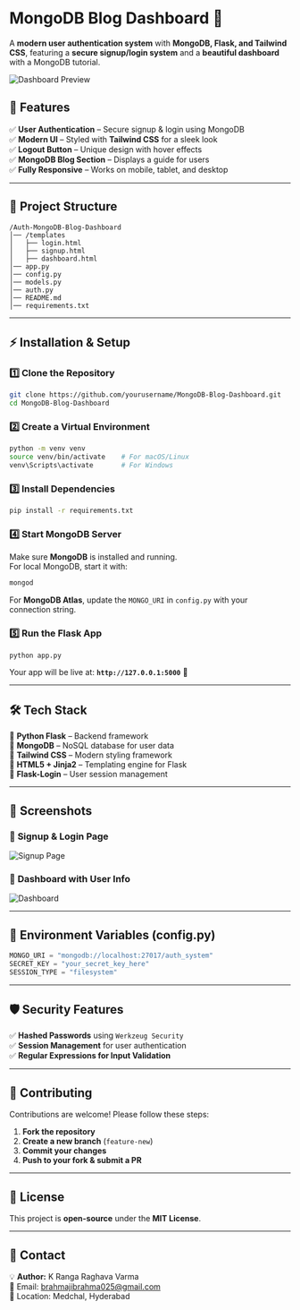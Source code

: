 # **MongoDB Blog Dashboard** 🚀  
A **modern user authentication system** with **MongoDB, Flask, and Tailwind CSS**, featuring a **secure signup/login system** and a **beautiful dashboard** with a MongoDB tutorial.  

![Dashboard Preview](static/images/dashboard_preview.png)  

## **📌 Features**  
✅ **User Authentication** – Secure signup & login using MongoDB  
✅ **Modern UI** – Styled with **Tailwind CSS** for a sleek look  
✅ **Logout Button** – Unique design with hover effects  
✅ **MongoDB Blog Section** – Displays a guide for users  
✅ **Fully Responsive** – Works on mobile, tablet, and desktop  

---

## **📁 Project Structure**  

```
/Auth-MongoDB-Blog-Dashboard
│── /templates
│   ├── login.html
│   ├── signup.html
│   ├── dashboard.html
│── app.py
│── config.py
│── models.py
│── auth.py
│── README.md
│── requirements.txt
```

---

## **⚡ Installation & Setup**  

### **1️⃣ Clone the Repository**  
```bash
git clone https://github.com/yourusername/MongoDB-Blog-Dashboard.git
cd MongoDB-Blog-Dashboard
```

### **2️⃣ Create a Virtual Environment**  
```bash
python -m venv venv
source venv/bin/activate    # For macOS/Linux
venv\Scripts\activate       # For Windows
```

### **3️⃣ Install Dependencies**  
```bash
pip install -r requirements.txt
```

### **4️⃣ Start MongoDB Server**  
Make sure **MongoDB** is installed and running.  
For local MongoDB, start it with:  
```bash
mongod
```
For **MongoDB Atlas**, update the `MONGO_URI` in `config.py` with your connection string.

### **5️⃣ Run the Flask App**  
```bash
python app.py
```
Your app will be live at: **`http://127.0.0.1:5000`** 🚀  

---

## **🛠 Tech Stack**  
🔹 **Python Flask** – Backend framework  
🔹 **MongoDB** – NoSQL database for user data  
🔹 **Tailwind CSS** – Modern styling framework  
🔹 **HTML5 + Jinja2** – Templating engine for Flask  
🔹 **Flask-Login** – User session management  

---

## **📸 Screenshots**  

### 🔹 **Signup & Login Page**  
![Signup Page](static/images/signup_preview.png)  

### 🔹 **Dashboard with User Info**  
![Dashboard](static/images/dashboard_preview.png)  

---


## **📜 Environment Variables (config.py)**  
```python
MONGO_URI = "mongodb://localhost:27017/auth_system"
SECRET_KEY = "your_secret_key_here"
SESSION_TYPE = "filesystem"
```

---

## **🛡 Security Features**  
✅ **Hashed Passwords** using `Werkzeug Security`  
✅ **Session Management** for user authentication  
✅ **Regular Expressions for Input Validation**  

---

## **🤝 Contributing**  
Contributions are welcome! Please follow these steps:  
1. **Fork the repository**  
2. **Create a new branch** (`feature-new`)  
3. **Commit your changes**  
4. **Push to your fork & submit a PR**  

---

## **📃 License**  
This project is **open-source** under the **MIT License**.  

---

## **📩 Contact**  
💡 **Author:** K Ranga Raghava Varma  
📧 Email: brahmajibrahma025@gmail.com  
📍 Location: Medchal, Hyderabad  
